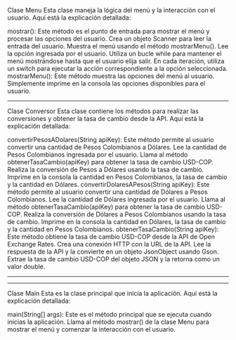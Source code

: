 Clase Menu
Esta clase maneja la lógica del menú y la interacción con el usuario. Aquí está la explicación detallada:

mostrar(): Este método es el punto de entrada para mostrar el menú y procesar las opciones del usuario.
Crea un objeto Scanner para leer la entrada del usuario.
Muestra el menú usando el método mostrarMenu().
Lee la opción ingresada por el usuario.
Utiliza un bucle while para mantener el menú mostrándose hasta que el usuario elija salir.
En cada iteración, utiliza un switch para ejecutar la acción correspondiente a la opción seleccionada.
mostrarMenu(): Este método muestra las opciones del menú al usuario.
Simplemente imprime en la consola las opciones disponibles para el usuario.
************************************************************************
Clase Conversor
Esta clase contiene los métodos para realizar las conversiones y obtener la tasa de cambio desde la API. Aquí está la explicación detallada:

convertirPesosADolares(String apiKey): Este método permite al usuario convertir una cantidad de Pesos Colombianos a Dólares.
Lee la cantidad de Pesos Colombianos ingresada por el usuario.
Llama al método obtenerTasaCambio(apiKey) para obtener la tasa de cambio USD-COP.
Realiza la conversión de Pesos a Dólares usando la tasa de cambio.
Imprime en la consola la cantidad en Pesos Colombianos, la tasa de cambio y la cantidad en Dólares.
convertirDolaresAPesos(String apiKey): Este método permite al usuario convertir una cantidad de Dólares a Pesos Colombianos.
Lee la cantidad de Dólares ingresada por el usuario.
Llama al método obtenerTasaCambio(apiKey) para obtener la tasa de cambio USD-COP.
Realiza la conversión de Dólares a Pesos Colombianos usando la tasa de cambio.
Imprime en la consola la cantidad en Dólares, la tasa de cambio y la cantidad en Pesos Colombianos.
obtenerTasaCambio(String apiKey): Este método obtiene la tasa de cambio USD-COP desde la API de Open Exchange Rates.
Crea una conexión HTTP con la URL de la API.
Lee la respuesta de la API y la convierte en un objeto JsonObject usando Gson.
Extrae la tasa de cambio USD-COP del objeto JSON y la retorna como un valor double.
*********************************************************************************
************************************************************************************
Clase Main
Esta es la clase principal que inicia la aplicación. Aquí está la explicación detallada:

main(String[] args): Este es el método principal que se ejecuta cuando inicias la aplicación.
Llama al método mostrar() de la clase Menu para mostrar el menú y comenzar la interacción con el usuario.
